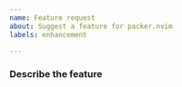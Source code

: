 ```yaml
---
name: Feature request
about: Suggest a feature for packer.nvim
labels: enhancement

---
```


<!-- Before creating an issue, please search the issue tracker and make sure packer.nvim is up to date -->
<!-- If your issue is a general usage question, please create a GitHub discussions thread: https://github.com/wbthomason/packer.nvim/discussions -->

### Describe the feature

